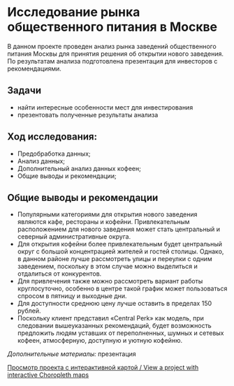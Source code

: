 # Исследование рынка общественного питания в Москве
В данном проекте проведен анализ рынка заведений общественного питания Москвы для принятия решения об открытии нового заведения. По результатам анализа подготовлена презентация для инвесторов с рекомендациями.
## Задачи
   - найти интересные особенности мест для инвестирования
   - презентовать полученные результаты анализа

## Ход исследования:
- Предобработка данных;
- Анализ данных;
- Дополнительный анализ данных кофеен;
- Общие выводы и рекомендации;

## Общие выводы и рекомендации
- Популярными категориями для открытия нового заведения являются кафе, рестораны и кофейни. Привлекательным расположением для нового заведения может стать центральный и северный административные округа.
- Для открытия кофейни более привлекательным будет центральный округ с большой концентрацией жителей и гостей столицы. Однако, в данном районе лучше рассмотреть улицы и переулки с одним заведением, поскольку в этом случае можно выделиться и отдалиться от конкурентов.
- Для привлечения также можно рассмотреть вариант работы круглосуточно, особенно в центре такой график может пользоваться спросом в пятницу и выходные дни.
- Для доступности среднюю цену лучше оставить в пределах 150 рублей.
- Поскольку клиент представил «Central Perk» как модель, при следовании вышеуказанных рекомендаций, будет возможность предложить людям уставших от переполненных, шумных и сетевых кофеен, атмосферную, доступную и уютную кофейню.

*Дополнительные материалы:* презентация

[Просмотр проекта с интерактивной картой / View a project with interactive Choropleth maps](https://nbviewer.org/github/MariaMaxVas/Projects_DA/blob/main/3_Food%20service%20market%20research/food%20service%20market%20research.ipynb)
